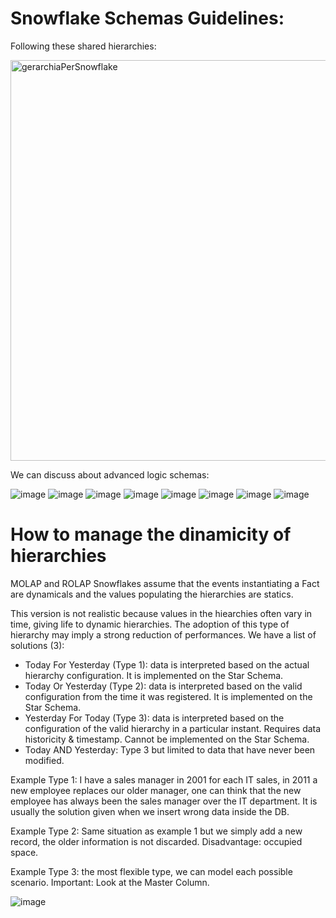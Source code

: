 # Snowflake Schemas Guidelines:
Following these shared hierarchies:

<img width="641" alt="gerarchiaPerSnowflake" src="https://github.com/edoltl/large-scale-data-management/assets/117369447/c919a2e6-3a12-4bb9-b132-fd79f307fcb9">

We can discuss about advanced logic schemas:

![image](https://github.com/edoltl/large-scale-data-management/assets/117369447/8d92dfdf-3f14-4f9a-8ec4-57bc3ad1670a)
![image](https://github.com/edoltl/large-scale-data-management/assets/117369447/18a56314-0918-4cb7-8d98-7d8e433c754a)
![image](https://github.com/edoltl/large-scale-data-management/assets/117369447/a640c370-781e-46da-ad89-9d3ee8f6a429)
![image](https://github.com/edoltl/large-scale-data-management/assets/117369447/e98caa52-9c7f-45e2-a98d-9e94489b8e5e)
![image](https://github.com/edoltl/large-scale-data-management/assets/117369447/cbd231e0-a658-4fd8-b803-fd5c89387d4f)
![image](https://github.com/edoltl/large-scale-data-management/assets/117369447/b9701a84-369e-4738-a20f-1ccb2aa6f003)
![image](https://github.com/edoltl/large-scale-data-management/assets/117369447/18a3f181-df9b-422f-acf1-f9dd853aeff7)
![image](https://github.com/edoltl/large-scale-data-management/assets/117369447/8369e782-0a89-4c09-8531-db477b66cb5a)

# How to manage the dinamicity of hierarchies
MOLAP and ROLAP Snowflakes assume that the events instantiating a Fact are dynamicals and the values populating the hierarchies are statics.

This version is not realistic because values in the hiearchies often vary in time, giving life to dynamic hierarchies. The adoption of this type of hierarchy may imply a strong reduction of performances. We have a list of solutions (3):
- Today For Yesterday (Type 1): data is interpreted based on the actual hierarchy configuration. It is implemented on the Star Schema.
- Today Or Yesterday (Type 2): data is interpreted based on the valid configuration from the time it was registered. It is implemented on the Star Schema.
- Yesterday For Today (Type 3): data is interpreted based on the configuration of the valid hierarchy in a particular instant. Requires data historicity & timestamp. Cannot be implemented on the Star Schema.
- Today AND Yesterday: Type 3 but limited to data that have never been modified.

Example Type 1: I have a sales manager in 2001 for each IT sales, in 2011 a new employee replaces our older manager, one can think that the new employee has always been the sales manager over the IT department. It is usually the solution given when we insert wrong data inside the DB.

Example Type 2: Same situation as example 1 but we simply add a new record, the older information is not discarded. Disadvantage: occupied space.

Example Type 3: the most flexible type, we can model each possible scenario. Important: Look at the Master Column.

![image](https://github.com/edoltl/large-scale-data-management/assets/117369447/6af23cee-0b18-4fb8-97b2-08468892db3a)

